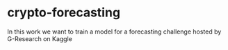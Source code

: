 # crypto-forecasting
In this work we want to train a model for a forecasting challenge hosted by G-Research on Kaggle
